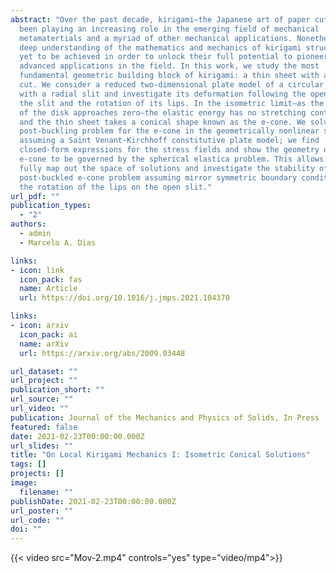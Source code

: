 ```yaml
---
abstract: "Over the past decade, kirigami—the Japanese art of paper cutting—has
  been playing an increasing role in the emerging field of mechanical
  metamatertials and a myriad of other mechanical applications. Nonetheless, a
  deep understanding of the mathematics and mechanics of kirigami structures is
  yet to be achieved in order to unlock their full potential to pioneer more
  advanced applications in the field. In this work, we study the most
  fundamental geometric building block of kirigami: a thin sheet with a single
  cut. We consider a reduced two-dimensional plate model of a circular thin disk
  with a radial slit and investigate its deformation following the opening of
  the slit and the rotation of its lips. In the isometric limit—as the thickness
  of the disk approaches zero—the elastic energy has no stretching contribution
  and the thin sheet takes a conical shape known as the e-cone. We solve the
  post-buckling problem for the e-cone in the geometrically nonlinear setting
  assuming a Saint Venant-Kirchhoff constitutive plate model; we find
  closed-form expressions for the stress fields and show the geometry of the
  e-cone to be governed by the spherical elastica problem. This allows us to
  fully map out the space of solutions and investigate the stability of the
  post-buckled e-cone problem assuming mirror symmetric boundary conditions on
  the rotation of the lips on the open slit."
url_pdf: ""
publication_types:
  - "2"
authors:
  - admin
  - Marcelo A. Dias

links:
- icon: link
  icon_pack: fas
  name: Article
  url: https://doi.org/10.1016/j.jmps.2021.104370

links:
- icon: arxiv
  icon_pack: ai
  name: arXiv
  url: https://arxiv.org/abs/2009.03448

url_dataset: ""
url_project: ""
publication_short: ""
url_source: ""
url_video: ""
publication: Journal of the Mechanics and Physics of Solids, In Press
featured: false
date: 2021-02-23T00:00:00.000Z
url_slides: ""
title: "On Local Kirigami Mechanics I: Isometric Conical Solutions"
tags: []
projects: []
image:
  filename: ""
publishDate: 2021-02-23T00:00:00.000Z
url_poster: ""
url_code: ""
doi: ""
---
```

{{< video src="Mov-2.mp4" controls="yes" type="video/mp4">}}
